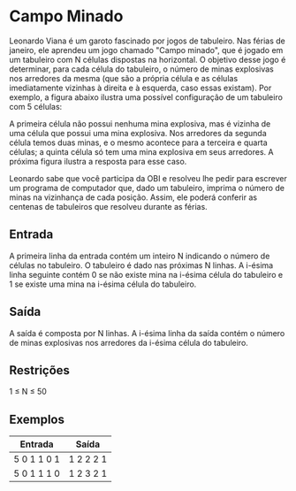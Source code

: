 # Campo Minado

Leonardo Viana é um garoto fascinado por jogos de tabuleiro. Nas férias de janeiro, ele aprendeu um jogo chamado "Campo minado", que é jogado em um tabuleiro com N células dispostas na horizontal. O objetivo desse jogo é determinar, para cada célula do tabuleiro, o número de minas explosivas nos arredores da mesma (que são a própria célula e as células imediatamente vizinhas à direita e à esquerda, caso essas existam). Por exemplo, a figura abaixo ilustra uma possível configuração de um tabuleiro com 5 células:

A primeira célula não possui nenhuma mina explosiva, mas é vizinha de uma célula que possui uma mina explosiva. Nos arredores da segunda célula temos duas minas, e o mesmo acontece para a terceira e quarta células; a quinta célula só tem uma mina explosiva em seus arredores. A próxima figura ilustra a resposta para esse caso.

Leonardo sabe que você participa da OBI e resolveu lhe pedir para escrever um programa de computador que, dado um tabuleiro, imprima o número de minas na vizinhança de cada posição. Assim, ele poderá conferir as centenas de tabuleiros que resolveu durante as férias.

## Entrada

A primeira linha da entrada contém um inteiro N indicando o número de células no tabuleiro. O tabuleiro é dado nas próximas N linhas. A i-ésima linha seguinte contém 0 se não existe mina na i-ésima célula do tabuleiro e 1 se existe uma mina na i-ésima célula do tabuleiro.

## Saída

A saída é composta por N linhas. A i-ésima linha da saída contém o número de minas explosivas nos arredores da i-ésima célula do tabuleiro.

## Restrições

1 ≤ N ≤ 50

## Exemplos

| Entrada     | Saída     |
| ----------- | --------- |
| 5 0 1 1 0 1 | 1 2 2 2 1 |
| 5 0 1 1 1 0 | 1 2 3 2 1 |
